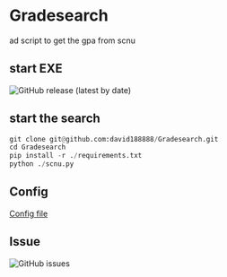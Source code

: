 # Gradesearch
 ad script to get the gpa from scnu 


## start EXE
![GitHub release (latest by date)](https://img.shields.io/github/v/release/david188888/Gradesearch)


## start the search
```python
git clone git@github.com:david188888/Gradesearch.git
cd Gradesearch
pip install -r ./requirements.txt
python ./scnu.py
```



## Config

[Config file](./user.json)

## Issue

![GitHub issues](https://img.shields.io/github/issues/FaterYU/ScoreSearchOnSCNUjwxt)
